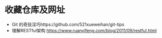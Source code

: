 # 收藏仓库及网址

- Git 的奇技淫巧https://github.com/521xueweihan/git-tips
- 理解RESTful架构 https://www.ruanyifeng.com/blog/2011/09/restful.html

